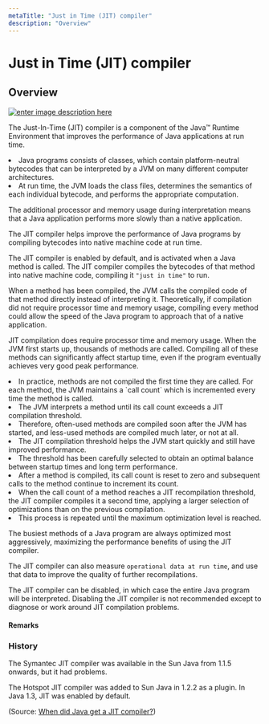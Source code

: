 ```yaml
---
metaTitle: "Just in Time (JIT) compiler"
description: "Overview"
---
```


# Just in Time (JIT) compiler



## Overview


[<img src="http://i.stack.imgur.com/Zt9wt.png" alt="enter image description here" />](http://i.stack.imgur.com/Zt9wt.png)

The Just-In-Time (JIT) compiler is a component of the Java™ Runtime Environment that improves the performance of Java applications at run time.

<li>Java programs consists of classes, which contain platform-neutral
bytecodes that can be interpreted by a JVM on many different computer
architectures.</li>
<li>At run time, the JVM loads the class files, determines the semantics
of each individual bytecode, and performs the appropriate
computation.</li>

> 
The additional processor and memory usage during interpretation means that a Java application performs more slowly than a native application.


> 
The JIT compiler helps improve the performance of Java programs by compiling bytecodes into native machine code at run time.


The JIT compiler is enabled by default, and is activated when a Java method is called. The JIT compiler compiles the bytecodes of that method into native machine code, compiling it `"just in time"` to run.

When a method has been compiled, the JVM calls the compiled code of that method directly instead of interpreting it. Theoretically, if compilation did not require processor time and memory usage, compiling every method could allow the speed of the Java program to approach that of a native application.

JIT compilation does require processor time and memory usage. When the JVM first starts up, thousands of methods are called. Compiling all of these methods can significantly affect startup time, even if the program eventually achieves very good peak performance.

<li>In practice, methods are not compiled the first time they are called.
For each method, the JVM maintains a `call count` which is
incremented every time the method is called.</li>
<li>The JVM interprets a method until its call count exceeds a JIT
compilation threshold.</li>
<li>Therefore, often-used methods are compiled soon after the JVM has
started, and less-used methods are compiled much later, or not at
all.</li>
<li>The JIT compilation threshold helps the JVM start quickly and still
have improved performance.</li>
<li>The threshold has been carefully selected to obtain an optimal
balance between startup times and long term performance.</li>
<li>After a method is compiled, its call count is reset to zero and
subsequent calls to the method continue to increment its count.</li>
<li>When the call count of a method reaches a JIT recompilation
threshold, the JIT compiler compiles it a second time, applying a
larger selection of optimizations than on the previous compilation.</li>
<li>This process is repeated until the maximum optimization level is
reached.</li>

> 
The busiest methods of a Java program are always optimized most aggressively, maximizing the performance benefits of using the JIT compiler.


The JIT compiler can also measure `operational data at run time`, and use that data to improve the quality of further recompilations.

> 
The JIT compiler can be disabled, in which case the entire Java program will be interpreted. Disabling the JIT compiler is not recommended except to diagnose or work around JIT compilation problems.




#### Remarks


### History

The Symantec JIT compiler was available in the Sun Java from 1.1.5 onwards, but it had problems.

The Hotspot JIT compiler was added to Sun Java in 1.2.2 as a plugin.  In Java 1.3, JIT was enabled by default.

(Source: [When did Java get a JIT compiler?](http://stackoverflow.com/questions/692136/when-did-java-get-a-jit-compiler))


